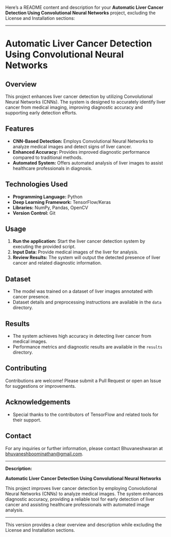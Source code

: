 Here’s a README content and description for your **Automatic Liver Cancer Detection Using Convolutional Neural Networks** project, excluding the License and Installation sections:

---

# **Automatic Liver Cancer Detection Using Convolutional Neural Networks**

## **Overview**

This project enhances liver cancer detection by utilizing Convolutional Neural Networks (CNNs). The system is designed to accurately identify liver cancer from medical imaging, improving diagnostic accuracy and supporting early detection efforts.

## **Features**

- **CNN-Based Detection:** Employs Convolutional Neural Networks to analyze medical images and detect signs of liver cancer.
- **Enhanced Accuracy:** Provides improved diagnostic performance compared to traditional methods.
- **Automated System:** Offers automated analysis of liver images to assist healthcare professionals in diagnosis.

## **Technologies Used**

- **Programming Language:** Python
- **Deep Learning Framework:** TensorFlow/Keras
- **Libraries:** NumPy, Pandas, OpenCV
- **Version Control:** Git

## **Usage**

1. **Run the application:** Start the liver cancer detection system by executing the provided script.
2. **Input Data:** Provide medical images of the liver for analysis.
3. **Review Results:** The system will output the detected presence of liver cancer and related diagnostic information.

## **Dataset**

- The model was trained on a dataset of liver images annotated with cancer presence.
- Dataset details and preprocessing instructions are available in the `data` directory.

## **Results**

- The system achieves high accuracy in detecting liver cancer from medical images.
- Performance metrics and diagnostic results are available in the `results` directory.

## **Contributing**

Contributions are welcome! Please submit a Pull Request or open an Issue for suggestions or improvements.

## **Acknowledgements**

- Special thanks to the contributors of TensorFlow and related tools for their support.

## **Contact**

For any inquiries or further information, please contact Bhuvaneshwaran at bhuvaneshboominathan@gmail.com.

---

**Description:**

**Automatic Liver Cancer Detection Using Convolutional Neural Networks**

This project improves liver cancer detection by employing Convolutional Neural Networks (CNNs) to analyze medical images. The system enhances diagnostic accuracy, providing a reliable tool for early detection of liver cancer and assisting healthcare professionals with automated image analysis.

---

This version provides a clear overview and description while excluding the License and Installation sections.
